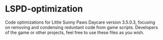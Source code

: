 # LSPD-optimization
Code optimizations for Little Sunny Paws Daycare version 3.5.0.3, focusing on removing and condensing reduntant code from game scripts. Developers of the game or other projects, feel free to use these files as you wish.

